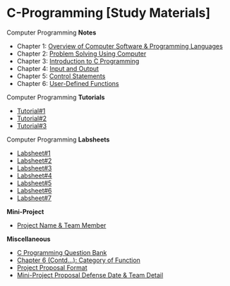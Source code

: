 # C-Programming [Study Materials]
Computer Programming **Notes**
- Chapter 1: [Overview of Computer Software & Programming Languages](https://github.com/KhCE/C/blob/master/Chapter_01_Overview_of_Computer_Software_and_Programming_Languages.pdf)
- Chapter 2: [Problem Solving Using Computer](https://github.com/KhCE/C/blob/master/Chapter_02_Problem_Solving_Using_Computer.pdf)
- Chapter 3: [Introduction to C Programming](https://github.com/KhCE/C/blob/master/Chapter_03_Introduction_to_C_Programming.pdf)
- Chapter 4: [Input and Output](https://github.com/KhCE/C/blob/master/Chapter_04_Input_and_Output.pdf)
- Chapter 5: [Control Statements](https://github.com/KhCE/C/blob/master/Chapter_05_Control_Statements.pdf)
- Chapter 6: [User-Defined Functions](https://github.com/KhCE/C/blob/master/Chapter_06_User_Defined_Functions.pdf)

Computer Programming **Tutorials**
- [Tutorial#1](https://github.com/KhCE/C/blob/master/Tutorial_1.pdf)
- [Tutorial#2](https://github.com/KhCE/C/blob/master/Tutorial_2.pdf)
- [Tutorial#3](https://github.com/KhCE/C/blob/master/Tutorial_3.pdf)

Computer Programming **Labsheets**
- [Labsheet#1](https://github.com/KhCE/C/blob/master/Labsheet_1.pdf)
- [Labsheet#2](https://github.com/KhCE/C/blob/master/Labsheet_2.pdf)
- [Labsheet#3](https://github.com/KhCE/C/blob/master/Labsheet_3.pdf)
- [Labsheet#4](https://github.com/KhCE/C/blob/master/Labsheet_4.pdf)
- [Labsheet#5](https://github.com/KhCE/C/blob/master/Labsheet_5.pdf)
- [Labsheet#6](https://github.com/KhCE/C/blob/master/Labsheet_6.pdf)
- [Labsheet#7](https://github.com/KhCE/C/blob/master/Labsheet_7.pdf)

**Mini-Project**
- [Project Name & Team Member](https://github.com/KhCE/C/blob/master/Mini_Project_Team.pdf)

**Miscellaneous**
- [C Programming Question Bank](https://github.com/KhCE/C/blob/master/C_Programming_Bank.pdf)
- [Chapter 6 (Contd...): Category of Function](https://github.com/KhCE/C/blob/master/Category_of_Functions.pdf)
- [Project Proposal Format](https://drive.google.com/file/d/11KNobMxoK8ZKB7KVQtDs2XODqlxrJpbb/view?usp=sharing)
- [Mini-Project Proposal Defense Date & Team Detail](https://github.com/KhCE/C/blob/master/Mini_Project_Proposal_Defense_Date.pdf)
